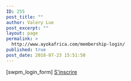 ```yaml
---
ID: 255
post_title: ""
author: Valery Lue
post_excerpt: ""
layout: page
permalink: >
  http://www.ayokafrica.com/membership-login/
published: true
post_date: 2018-07-23 15:51:58
---
```

[swpm_login_form]
<a href="http://www.ayokafrica.com/membership-join/membership-registration/">S'inscrire</a>